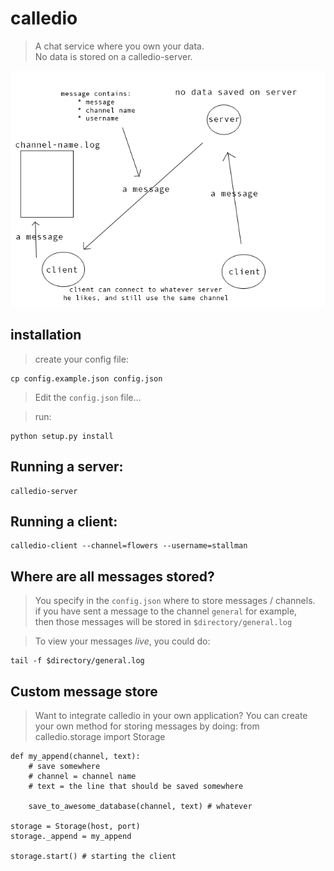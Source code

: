 # calledio
> A chat service where you own your data.  
> No data is stored on a calledio-server.

![chat.png](chat.png)

## installation
> create your config file:

    cp config.example.json config.json

> Edit the `config.json` file...

> run:

    python setup.py install

## Running a server:

    calledio-server

## Running a client:

    calledio-client --channel=flowers --username=stallman

## Where are all messages stored?
> You specify in the `config.json` where to store messages / channels.  
> if you have sent a message to the channel `general` for example,  
> then those messages will be stored in `$directory/general.log`

> To view your messages _live_, you could do:

    tail -f $directory/general.log

## Custom message store
> Want to integrate calledio in your own application?
> You can create your own method for storing messages by doing:
    from calledio.storage import Storage

     
    def my_append(channel, text):
        # save somewhere
        # channel = channel name
        # text = the line that should be saved somewhere

        save_to_awesome_database(channel, text) # whatever
    
    storage = Storage(host, port)
    storage._append = my_append

    storage.start() # starting the client
